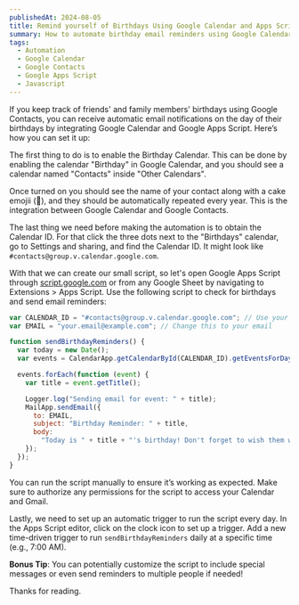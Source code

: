```yaml
---
publishedAt: 2024-08-05
title: Remind yourself of Birthdays Using Google Calendar and Apps Script
summary: How to automate birthday email reminders using Google Calendar and Apps Script by leveraging Google Contacts to create a birthday calendar and setting up a script to send notifications on each birthday.
tags:
  - Automation
  - Google Calendar
  - Google Contacts
  - Google Apps Script
  - Javascript
---
```


If you keep track of friends' and family members' birthdays using Google Contacts, you can receive automatic email notifications on the day of their birthdays by integrating Google Calendar and Google Apps Script. Here’s how you can set it up:

The first thing to do is to enable the Birthday Calendar. This can be done by enabling the calendar "Birthday" in Google Calendar, and you should see a calendar named "Contacts" inside "Other Calendars".

Once turned on you should see the name of your contact along with a cake emojii (🎂), and they should be automatically repeated every year. This is the integration between Google Calendar and Google Contacts.

The last thing we need before making the automation is to obtain the Calendar ID. For that click the three dots next to the "Birthdays" calendar, go to Settings and sharing, and find the Calendar ID. It might look like `#contacts@group.v.calendar.google.com`.

With that we can create our small script, so let's open Google Apps Script through [script.google.com](https://script.google.com) or from any Google Sheet by navigating to Extensions > Apps Script. Use the following script to check for birthdays and send email reminders:

```javascript
var CALENDAR_ID = "#contacts@group.v.calendar.google.com"; // Use your Birthday calendar ID
var EMAIL = "your.email@example.com"; // Change this to your email

function sendBirthdayReminders() {
  var today = new Date();
  var events = CalendarApp.getCalendarById(CALENDAR_ID).getEventsForDay(today);

  events.forEach(function (event) {
    var title = event.getTitle();

    Logger.log("Sending email for event: " + title);
    MailApp.sendEmail({
      to: EMAIL,
      subject: "Birthday Reminder: " + title,
      body:
        "Today is " + title + "'s birthday! Don't forget to wish them well.",
    });
  });
}
```

You can run the script manually to ensure it’s working as expected. Make sure to authorize any permissions for the script to access your Calendar and Gmail.

Lastly, we need to set up an automatic trigger to run the script every day. In the Apps Script editor, click on the clock icon to set up a trigger. Add a new time-driven trigger to run `sendBirthdayReminders` daily at a specific time (e.g., 7:00 AM).

**Bonus Tip**: You can potentially customize the script to include special messages or even send reminders to multiple people if needed!

Thanks for reading.
